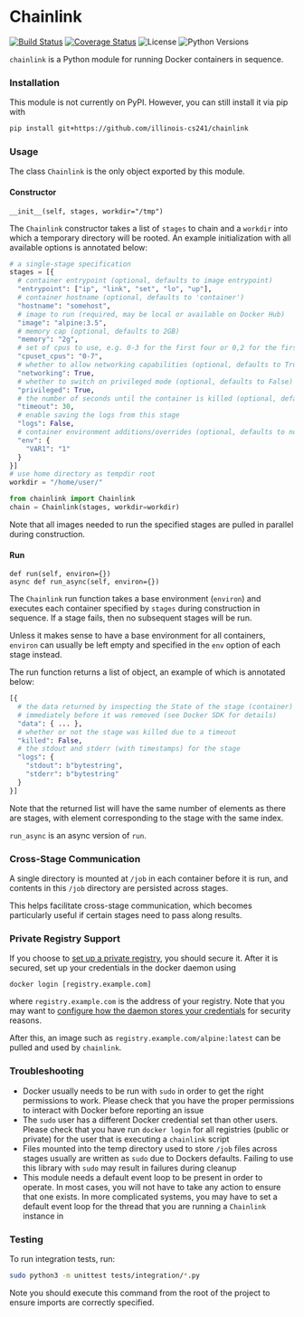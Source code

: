 # Chainlink
[![Build Status](https://travis-ci.com/illinois-cs241/chainlink.svg?branch=master)](https://travis-ci.com/illinois-cs241/chainlink)
[![Coverage Status](https://coveralls.io/repos/github/illinois-cs241/chainlink/badge.svg?branch=master)](https://coveralls.io/github/illinois-cs241/chainlink?branch=master)
![License](https://img.shields.io/badge/license-NCSA%2FIllinois-blue.svg)
![Python Versions](https://img.shields.io/badge/python-3.5%2B-blue.svg)

`chainlink` is a Python module for running Docker containers in sequence.

### Installation

This module is not currently on PyPI. However, you can still install it via pip with

```sh
pip install git+https://github.com/illinois-cs241/chainlink
```

### Usage

The class `Chainlink` is the only object exported by this module.

#### Constructor

```
__init__(self, stages, workdir="/tmp")
```

The `Chainlink` constructor takes a list of `stages` to chain and a `workdir` into which a temporary directory will be rooted. An example initialization with all available options is annotated below:

```python
# a single-stage specification
stages = [{
  # container entrypoint (optional, defaults to image entrypoint)
  "entrypoint": ["ip", "link", "set", "lo", "up"],
  # container hostname (optional, defaults to 'container')
  "hostname": "somehost",
  # image to run (required, may be local or available on Docker Hub)
  "image": "alpine:3.5",
  # memory cap (optional, defaults to 2GB)
  "memory": "2g",
  # set of cpus to use, e.g. 0-3 for the first four or 0,2 for the first and third (optional, defaults to all)
  "cpuset_cpus": "0-7",
  # whether to allow networking capabilities (optional, defaults to True)
  "networking": True,
  # whether to switch on privileged mode (optional, defaults to False)
  "privileged": True,
  # the number of seconds until the container is killed (optional, defaults to 30)
  "timeout": 30,
  # enable saving the logs from this stage
  "logs": False,
  # container environment additions/overrides (optional, defaults to none)
  "env": {
    "VAR1": "1"
  }
}]
# use home directory as tempdir root
workdir = "/home/user/"

from chainlink import Chainlink
chain = Chainlink(stages, workdir=workdir)
```

Note that all images needed to run the specified stages are pulled in parallel during construction. 

#### Run

```
def run(self, environ={})
async def run_async(self, environ={})
```

The `Chainlink` run function takes a base environment (`environ`) and executes each container specified by `stages` during construction in sequence. If a stage fails, then no subsequent stages will be run.

Unless it makes sense to have a base environment for all containers, `environ` can usually be left empty and specified in the `env` option of each stage instead.

The run function returns a list of object, an example of which is annotated below:

```python
[{
  # the data returned by inspecting the State of the stage (container)
  # immediately before it was removed (see Docker SDK for details)
  "data": { ... },
  # whether or not the stage was killed due to a timeout
  "killed": False,
  # the stdout and stderr (with timestamps) for the stage
  "logs": {
    "stdout": b"bytestring",
    "stderr": b"bytestring"
  }
}]
```

Note that the returned list will have the same number of elements as there are stages, with element corresponding to the stage with the same index.

`run_async` is an async version of `run`.

### Cross-Stage Communication

A single directory is mounted at `/job` in each container before it is run, and contents in this `/job` directory are persisted across stages.

This helps facilitate cross-stage communication, which becomes particularly useful if certain stages need to pass along results.

### Private Registry Support

If you choose to [set up a private registry](https://docs.docker.com/registry/deploying/), you should secure it. After it is secured, set up your credentials in the docker daemon using 

```shell
docker login [registry.example.com]
``` 

where `registry.example.com` is the address of your registry. Note that you may want to [configure how the daemon stores your credentials](https://docs.docker.com/engine/reference/commandline/login/#credentials-store) for security reasons.

After this, an image such as `registry.example.com/alpine:latest` can be pulled and used by `chainlink`.

### Troubleshooting

- Docker usually needs to be run with `sudo` in order to get the right permissions to work. Please check that you have the proper permissions to interact with Docker before reporting an issue
- The `sudo` user has a different Docker credential set than other users. Please check that you have run `docker login` for all registries (public or private) for the user that is executing a `chainlink` script
- Files mounted into the temp directory used to store `/job` files across stages usually are written as `sudo` due to Dockers defaults. Failing to use this library with `sudo` may result in failures during cleanup
- This module needs a default event loop to be present in order to operate. In most cases, you will not have to take any action to ensure that one exists. In more complicated systems, you may have to set a default event loop for the thread that you are running a `Chainlink` instance in

### Testing

To run integration tests, run:

```sh
sudo python3 -m unittest tests/integration/*.py
```

Note you should execute this command from the root of the project to ensure imports are correctly specified.
